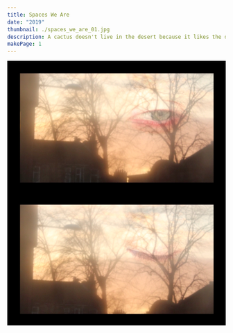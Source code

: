 ```yaml
---
title: Spaces We Are
date: "2019"
thumbnail: ./spaces_we_are_01.jpg
description: A cactus doesn't live in the desert because it likes the desert; it lives there because the desert hasn't killed it yet.
makePage: 1
---
```


![Cactus](./spaces_we_are_01.jpg)
